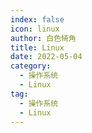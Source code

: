 ```yaml
---
index: false
icon: linux
author: 白色犄角
title: Linux
date: 2022-05-04
category:
  - 操作系统
  - Linux
tag:
  - 操作系统
  - Linux
---
```



